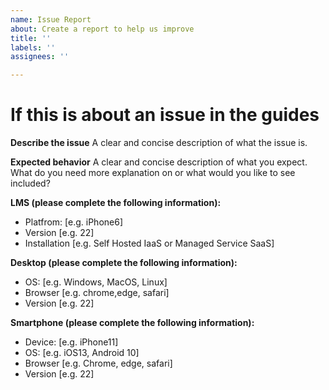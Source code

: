 ```yaml
---
name: Issue Report
about: Create a report to help us improve
title: ''
labels: ''
assignees: ''

---
```


# If this is about an issue in the guides

**Describe the issue**
A clear and concise description of what the issue is.

**Expected behavior**
A clear and concise description of what you expect. What do you need more explanation on or what would you like to see included?

**LMS (please complete the following information):**
 - Platfrom: [e.g. iPhone6]
 - Version [e.g. 22]
 - Installation [e.g. Self Hosted IaaS or Managed Service SaaS]

**Desktop (please complete the following information):**
 - OS: [e.g. Windows, MacOS, Linux]
 - Browser [e.g. chrome,edge, safari]
 - Version [e.g. 22]

**Smartphone (please complete the following information):**
 - Device: [e.g. iPhone11]
 - OS: [e.g. iOS13, Android 10]
 - Browser [e.g. Chrome, edge, safari]
 - Version [e.g. 22]
